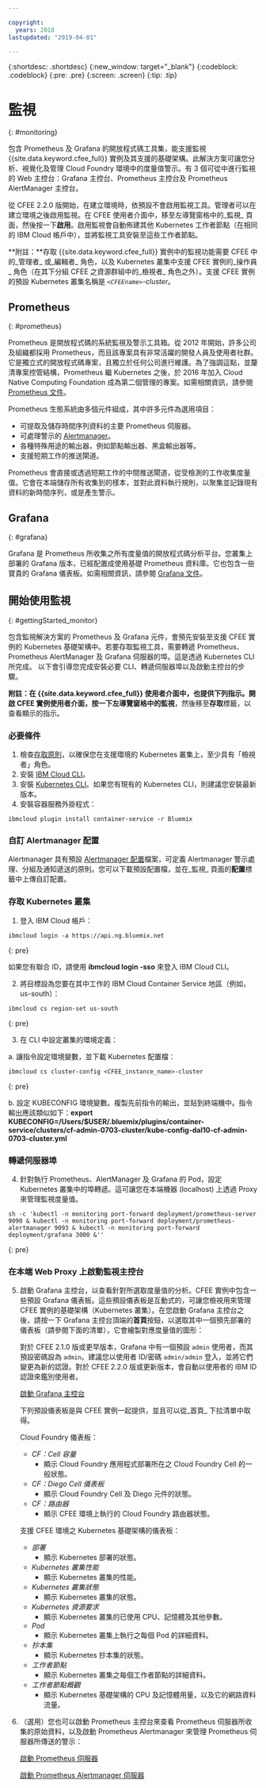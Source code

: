 ```yaml
---

copyright:
  years: 2018
lastupdated: "2019-04-01"

---
```


{:shortdesc: .shortdesc}
{:new_window: target="_blank"}
{:codeblock: .codeblock}
{:pre: .pre}
{:screen: .screen}
{:tip: .tip}

# 監視 
{: #monitoring}

包含 Prometheus 及 Grafana 的開放程式碼工具集，能支援監視 {{site.data.keyword.cfee_full}} 實例及其支援的基礎架構。此解決方案可讓您分析、視覺化及管理 Cloud Foundry 環境中的度量值警示。有 3 個可從中進行監視的 Web 主控台：Grafana 主控台、Prometheus 主控台及 Prometheus AlertManager 主控台。

從 CFEE 2.2.0 版開始，在建立環境時，依預設不會啟用監視工具。管理者可以在建立環境之後啟用監視。在 CFEE 使用者介面中，移至左導覽窗格中的_監視_ 頁面，然後按一下**啟用**。啟用監視會自動佈建其他 Kubernetes 工作者節點（在相同的 IBM Cloud 帳戶中），並將監視工具安裝至這些工作者節點。

**附註：**存取 {{site.data.keyword.cfee_full}} 實例中的監視功能需要 CFEE 中的_管理者_ 或_編輯者_ 角色，以及 Kubernetes 叢集中支援 CFEE 實例的_操作員_ 角色（在其下分組 CFEE 之資源群組中的_檢視者_ 角色之外）。支援 CFEE 實例的預設 Kubernetes 叢集名稱是 _`<CFEEname>`-cluster_。 

## Prometheus
{: #prometheus}

Prometheus 是開放程式碼的系統監視及警示工具箱。從 2012 年開始，許多公司及組織都採用 Prometheus，而且該專案具有非常活躍的開發人員及使用者社群。它是獨立式的開放程式碼專案，且獨立於任何公司進行維護。為了強調這點，並釐清專案控管結構，Prometheus 繼 Kubernetes 之後，於 2016 年加入 Cloud Native Computing Foundation 成為第二個管理的專案。如需相關資訊，請參閱 [Prometheus 文件](https://prometheus.io/docs/introduction/overview/)。

Prometheus 生態系統由多個元件組成，其中許多元件為選用項目：

* 可提取及儲存時間序列資料的主要 Prometheus 伺服器。</li>
* 可處理警示的 [Alertmanager](https://prometheus.io/docs/alerting/alertmanager/)。</li>
* 各種特殊用途的輸出器，例如節點輸出器、黑盒輸出器等。</li>
* 支援短期工作的推送閘道。</li>

Prometheus 會直接或透過短期工作的中間推送閘道，從受檢測的工作收集度量值。它會在本端儲存所有收集到的樣本，並對此資料執行規則，以聚集並記錄現有資料的新時間序列，或是產生警示。 

## Grafana
{: #grafana}

Grafana 是 Prometheus 所收集之所有度量值的開放程式碼分析平台。您叢集上部署的 Grafana 版本，已經配置成使用基礎 Prometheus 資料庫。它也包含一些寶貴的 Grafana 儀表板。如需相關資訊，請參閱 [Grafana 文件](http://docs.grafana.org/guides/getting_started/)。

## 開始使用監視
{: #gettingStarted_monitor}

包含監視解決方案的 Prometheus 及 Grafana 元件，會預先安裝至支援 CFEE 實例的 Kubernetes 基礎架構中。若要存取監視工具，需要轉遞 Prometheus、Prometheus AlertManager 及 Grafana 伺服器的埠。這是透過 Kubernetes CLI 所完成。
以下會引導您完成安裝必要 CLI、轉遞伺服器埠以及啟動主控台的步驟。

**附註：**在 {{site.data.keyword.cfee_full}} 使用者介面中，也提供下列指示。開啟 CFEE 實例使用者介面，按一下左導覽窗格中的**監視**，然後移至**存取**標籤，以查看顯示的指示。

### 必要條件

1. 檢查[存取原則](https://console.bluemix.net/iam/#/users)，以確保您在支援環境的 Kubernetes 叢集上，至少具有「檢視者」角色。
2. 安裝 [IBM Cloud CLI](https://console.bluemix.net/docs/cli/reference/ibmcloud/download_cli.html#install_use)。
3. 安裝 [Kubernetes CLI](https://kubernetes.io/docs/tasks/tools/install-kubectl/)。如果您有現有的 Kubernetes CLI，則建議您安裝最新版本。
4. 安裝容器服務外掛程式：
```
ibmcloud plugin install container-service -r Bluemix
```
 
### 自訂 Alertmanager 配置

Alertmanager 具有預設 [Alertmanager 配置](https://prometheus.io/docs/alerting/configuration/)檔案，可定義 Alertmanager 警示處理、分組及通知遞送的原則。您可以下載預設配置檔，並在_監視_ 頁面的**配置**標籤中上傳自訂配置。
 
### 存取 Kubernetes 叢集

1. 登入 IBM Cloud 帳戶：

  ```
  ibmcloud login -a https://api.ng.bluemix.net
  ```
  {: pre}
  
  如果您有聯合 ID，請使用 __ibmcloud login -sso__ 來登入 IBM Cloud CLI。

2. 將目標設為您要在其中工作的 IBM Cloud Container Service 地區（例如，us-south）：

  ```
  ibmcloud cs region-set us-south
  ```
  {: pre}
    
3. 在 CLI 中設定叢集的環境定義： 

  a. 讓指令設定環境變數，並下載 Kubernetes 配置檔：

  ```
  ibmcloud cs cluster-config <CFEE_instance_name>-cluster
  ```
  {: pre}
    
  b. 設定 KUBECONFIG 環境變數。複製先前指令的輸出，並貼到終端機中。指令輸出應該類似如下：__export KUBECONFIG=/Users/$USER/.bluemix/plugins/container-service/clusters/cf-admin-0703-cluster/kube-config-dal10-cf-admin-0703-cluster.yml__

### 轉遞伺服器埠
4. 針對執行 Prometheus、AlertManager 及 Grafana 的 Pod，設定 Kubernetes 叢集中的埠轉遞。這可讓您在本端機器 (localhost) 上透過 Proxy 來管理監視度量值。

  ```
  sh -c 'kubectl -n monitoring port-forward deployment/prometheus-server 9090 & kubectl -n monitoring port-forward deployment/prometheus-alertmanager 9093 & kubectl -n monitoring port-forward deployment/grafana 3000 &''
  ```
  {: pre}
  
### 在本端 Web Proxy 上啟動監視主控台

5. 啟動 Grafana 主控台，以查看針對所選取度量值的分析。CFEE 實例中包含一些預設 Grafana 儀表板。這些預設儀表板是互動式的，可讓您檢視用來管理 CFEE 實例的基礎架構（Kubernetes 叢集）。在您啟動 Grafana 主控台之後，請按一下 Grafana 主控台頂端的**首頁**按鈕，以選取其中一個預先部署的儀表板（請參閱下面的清單），它會繪製對應度量值的圖形：

   對於 CFEE 2.1.0 版或更早版本，Grafana 中有一個預設 `admin` 使用者，而其預設密碼設為 `admin`。建議您以使用者 ID/密碼 `admin/admin` 登入，並將它們變更為新的認證。對於 CFEE 2.2.0 版或更新版本，會自動以使用者的 IBM ID 認證來鑑別使用者。

     [啟動 Grafana 主控台](https://localhost:3000)

   下列預設儀表板是與 CFEE 實例一起提供，並且可以從_首頁_ 下拉清單中取得。

    Cloud Foundry 儀表板：
   - _CF：Cell 容量_ 
        - 顯示 Cloud Foundry 應用程式部署所在之 Cloud Foundry Cell 的一般狀態。
   - _CF：Diego Cell 儀表板_ 
        - 顯示 Cloud Foundry Cell 及 Diego 元件的狀態。
   - _CF：路由器_ 
        - 顯示 CFEE 環境上執行的 Cloud Foundry 路由器狀態。
  
   支援 CFEE 環境之 Kubernetes 基礎架構的儀表板：
   - _部署_ 
        - 顯示 Kubernetes 部署的狀態。
   - _Kubernetes 叢集性能_ 
        - 顯示 Kubernetes 叢集的性能。
   - _Kubernetes 叢集狀態_ 
        - 顯示 Kubernetes 叢集的狀態。
   - _Kubernetes 資源要求_ 
        - 顯示 Kubernetes 叢集的已使用 CPU、記憶體及其他參數。
   - _Pod_ 
        - 顯示 Kubernetes 叢集上執行之每個 Pod 的詳細資料。
   - _抄本集_ 
        - 顯示 Kubernetes 抄本集的狀態。       
   - _工作者節點_ 
        - 顯示 Kubernetes 叢集之每個工作者節點的詳細資料。
   - _工作者節點概觀_ 
        - 顯示 Kubernetes 基礎架構的 CPU 及記憶體用量，以及它的網路資料流量。
        
6. （選用）您也可以啟動 Prometheus 主控台來查看 Prometheus 伺服器所收集的原始資料，以及啟動 Prometheus Alertmanager 來管理 Prometheus 伺服器所傳送的警示：

     [啟動 Prometheus 伺服器](https://localhost:9090)

     [啟動 Prometheus Alertmanager 伺服器](https://localhost:9093)

